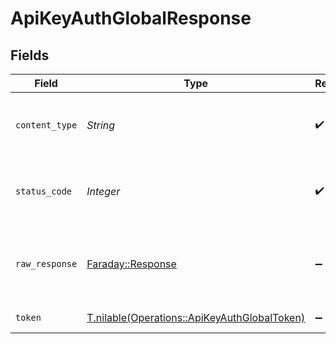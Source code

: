 # ApiKeyAuthGlobalResponse


## Fields

| Field                                                                                            | Type                                                                                             | Required                                                                                         | Description                                                                                      |
| ------------------------------------------------------------------------------------------------ | ------------------------------------------------------------------------------------------------ | ------------------------------------------------------------------------------------------------ | ------------------------------------------------------------------------------------------------ |
| `content_type`                                                                                   | *String*                                                                                         | :heavy_check_mark:                                                                               | HTTP response content type for this operation                                                    |
| `status_code`                                                                                    | *Integer*                                                                                        | :heavy_check_mark:                                                                               | HTTP response status code for this operation                                                     |
| `raw_response`                                                                                   | [Faraday::Response](https://www.rubydoc.info/gems/faraday/Faraday/Response)                      | :heavy_minus_sign:                                                                               | Raw HTTP response; suitable for custom response parsing                                          |
| `token`                                                                                          | [T.nilable(Operations::ApiKeyAuthGlobalToken)](../../models/operations/apikeyauthglobaltoken.md) | :heavy_minus_sign:                                                                               | Successful authentication.                                                                       |